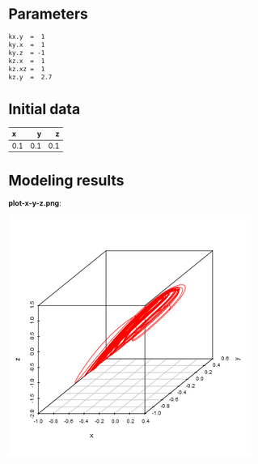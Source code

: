 # Parameters #
	kx.y  =  1
	ky.x  =  1
	ky.z  = -1
	kz.x  =  1
	kz.xz =  1
	kz.y  =  2.7

# Initial data #
|x    |    y|    z|
|:----|----:|----:|
|0.1  |  0.1|  0.1|




# Modeling results #
**plot-x-y-z.png**:

![plot-x-y-z.png](plot-x-y-z.png)

